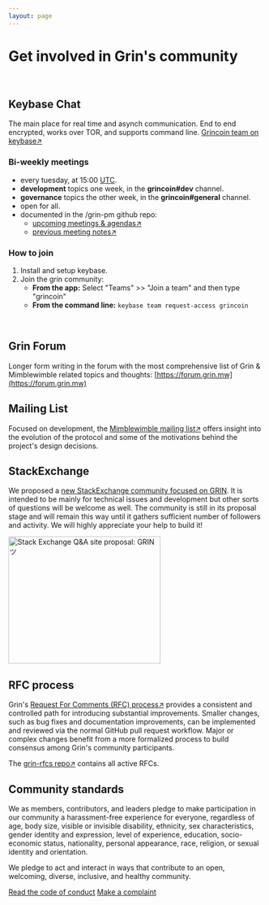 ```yaml
---
layout: page
---
```


# Get involved in Grin's community
<br>

## Keybase Chat
The main place for real time and asynch communication. End to end encrypted, works over TOR, and supports command line. [Grincoin team on keybase↗](https://keybase.io/team/grincoin)

<div id="root-chat"></div>
<script defer type="text/javascript" src="assets/js/bundle.min.js"></script>

### Bi-weekly meetings
* every tuesday, at 15:00 [UTC](http://www.timebie.com/std/utc.php).
* **development** topics one week, in the **grincoin#dev** channel.
* **governance** topics the other week, in the **grincoin#general** channel.
* open for all.
* documented in the /grin-pm github repo:
   * [upcoming meetings & agendas↗](https://github.com/mimblewimble/grin-pm/issues?q=is%3Aissue+is%3Aopen+label%3Ameetings)
   * [previous meeting notes↗](https://github.com/mimblewimble/grin-pm#meeting-notes)

### How to join
1. Install and setup keybase.
2. Join the grin community:
   * **From the app:** Select "Teams" >> "Join a team" and then type "grincoin"
   * **From the command line:** `keybase team request-access grincoin`
<br>

## Grin Forum

Longer form writing in the forum with the most comprehensive list of Grin & Mimblewimble related topics and thoughts: [https://forum.grin.mw](https://forum.grin.mw)
<br>

## Mailing List

Focused on development, the [Mimblewimble mailing list↗](https://lists.launchpad.net/mimblewimble/) offers insight into the evolution of the protocol and some of the motivations behind the project's design decisions.
<br>

## StackExchange

We proposed a [new StackExchange community focused on GRIN](https://area51.stackexchange.com/proposals/126325/grin). It is intended to be mainly for technical issues and development but other sorts of questions will be welcome as well. The community is still in its proposal stage and will remain this way until it gathers sufficient number of followers and activity. We will highly appreciate your help to build it! 

<a href="https://area51.stackexchange.com/proposals/126325/grin?referrer=ZTRmMGM2OWRmMjE0Yjk2YmEyY2YwZjUyMzgzN2Y3MzcyNDRmOGNjZTA5NzgyYzdjZGRlOTEzMzM1ZTZlMDg3OHDbglFYEAo8HGLbQnRiXuAvrYKl0FU1lDUh3vRY0yQN0"><img src="https://area51.stackexchange.com/ads/proposal/126325.png" width="300" height="250" alt="Stack Exchange Q&A site proposal: GRINツ" /></a>

## RFC process

Grin's [Request For Comments (RFC) process↗](https://github.com/mimblewimble/grin-rfcs/blob/master/text/0001-rfc-process.md) provides a consistent and controlled path for introducing substantial improvements. Smaller changes, such as bug fixes and documentation improvements, can be implemented and reviewed via the normal GitHub pull request workflow. Major or complex changes benefit from a more formalized process to build consensus among Grin's community participants.

The [grin-rfcs repo↗](https://github.com/mimblewimble/grin-rfcs) contains all active RFCs.
<br>


## Community standards

We as members, contributors, and leaders pledge to make participation in our community a harassment-free experience for everyone, regardless of age, body size, visible or invisible disability, ethnicity, sex characteristics, gender identity and expression, level of experience, education, socio-economic status,
nationality, personal appearance, race, religion, or sexual identity and orientation.

We pledge to act and interact in ways that contribute to an open, welcoming, diverse, inclusive, and healthy community.

<div>
   <a class="btn btn-bright" href="{{ 'policies/code_of_conduct' | relative_url }}">Read the code of conduct</a>
   <a class="btn btn-bright" href="mailto:grinmods@googlegroups.com">Make a complaint</a>
</div>

